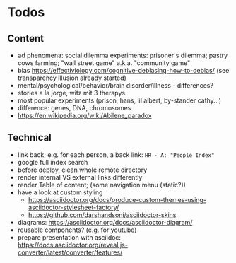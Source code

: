 # Todos


## Content

* ad phenomena: social dilemma experiments: prisoner's dilemma; pastry cows farming; "wall street game" a.k.a. "community game"
* bias https://effectiviology.com/cognitive-debiasing-how-to-debias/ (see transparency illusion already started)
* mental/psychological/behavior/brain disorder/illness - differences?
* stories a la jorge, witz mit 3 therapys
* most popular experiments (prison, hans, lil albert, by-stander cathy...)
* difference: genes, DNA, chromosomes
* https://en.wikipedia.org/wiki/Abilene_paradox

## Technical

* link back; e.g. for each person, a back link: `HR - A: "People Index"`
* google full index search
* before deploy, clean whole remote directory
* render internal VS external links differently
* render Table of content; (some navigation menu (static?))
* have a look at custom styling
    * https://asciidoctor.org/docs/produce-custom-themes-using-asciidoctor-stylesheet-factory/
    * https://github.com/darshandsoni/asciidoctor-skins
* diagrams: https://asciidoctor.org/docs/asciidoctor-diagram/
* reusable components? (e.g. for youtube)
* prepare presentation with asciidoc: https://docs.asciidoctor.org/reveal.js-converter/latest/converter/features/

